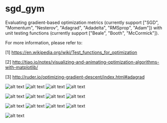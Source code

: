 # sgd_gym

Evaluating gradient-based optimization metrics (currently support ["SGD", "Momentum", "Nesterov", "Adagrad", "Adadelta", "RMSprop", "Adam"]) with unit testing functions (currently support ["Beale", "Booth", "McCormick"]).

For more information, please refer to:

[1] https://en.wikipedia.org/wiki/Test_functions_for_optimization

[2] http://tiao.io/notes/visualizing-and-animating-optimization-algorithms-with-matplotlib/

[3] http://ruder.io/optimizing-gradient-descent/index.html#adagrad

![alt text](images/Beale.png "Beale function")
![alt text](images/Beale_gradient.png "Beale_gradient function")
![alt text](images/Beale_0.png "Beale_0")
![alt text](images/Beale_1.png "Beale_1")

![alt text](images/Booth.png "Booth function")
![alt text](images/Booth_gradient.png "Booth_gradient function")
![alt text](images/Booth_0.png "Booth_0")
![alt text](images/Booth_1.png "Booth_1")

![alt text](images/McCormick.png "Mccormick function")
![alt text](images/McCormick_gradient.png "Mccormick_gradient function")
![alt text](images/McCormick_0.png "Mccormick_0")
![alt text](images/McCormick_1.png "Mccormick_1")

![alt text](images/sgld.png "sgld")
